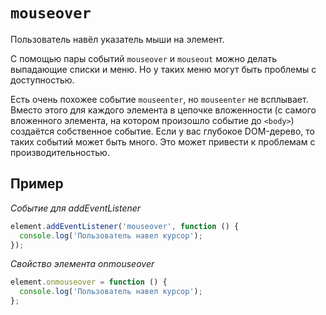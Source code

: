 # `mouseover`

Пользователь навёл указатель мыши на элемент.

С помощью пары событий `mouseover` и `mouseout` можно делать выпадающие списки и меню. Но у таких меню могут быть проблемы с доступностью.

Есть очень похожее событие `mouseenter`, но `mouseenter` не всплывает. Вместо этого для каждого элемента в цепочке вложенности (с самого вложенного элемента, на котором произошло событие до `<body>`) создаётся собственное событие. Если у вас глубокое DOM-дерево, то таких событий может быть много. Это может привести к проблемам с производительностью.

## Пример

_Событие для addEventListener_

```js
element.addEventListener('mouseover', function () {
  console.log('Пользователь навел курсор');
});
```

_Свойство элемента onmouseover_

```js
element.onmouseover = function () {
  console.log('Пользователь навел курсор');
};
```
